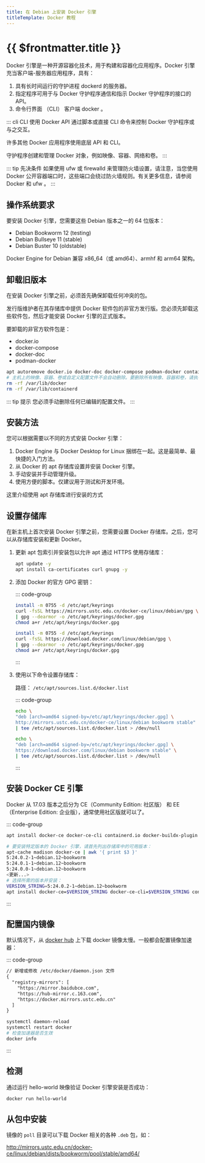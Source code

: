 ```yaml
---
title: 在 Debian 上安装 Docker 引擎
titleTemplate: Docker 教程
---
```


# {{ $frontmatter.title }}

Docker 引擎是一种开源容器化技术，用于构建和容器化应用程序。Docker 引擎充当客户端-服务器应用程序，具有：

1. 具有长时间运行的守护进程 dockerd 的服务器。
2. 指定程序可用于与 Docker 守护程序通信和指示 Docker 守护程序的接口的 API。
3. 命令行界面 （CLI） 客户端 docker 。

::: cli
CLI 使用 Docker API 通过脚本或直接 CLI 命令来控制 Docker 守护程序或与之交互。

许多其他 Docker 应用程序使用底层 API 和 CLI。

守护程序创建和管理 Docker 对象，例如映像、容器、网络和卷。
:::

::: tip 先决条件
如果使用 ufw 或 firewalld 来管理防火墙设置，请注意，当您使用 Docker 公开容器端口时，这些端口会绕过防火墙规则。有关更多信息，请参阅 Docker 和 ufw 。
:::

## 操作系统要求

要安装 Docker 引擎，您需要这些 Debian 版本之一的 64 位版本：

- Debian Bookworm 12 (testing)
- Debian Bullseye 11 (stable)
- Debian Buster 10 (oldstable)

Docker Engine for Debian 兼容 x86_64（或 amd64）、armhf 和 arm64 架构。

## 卸载旧版本

在安装 Docker 引擎之前，必须首先确保卸载任何冲突的包。

发行版维护者在其存储库中提供 Docker 软件包的非官方发行版。您必须先卸载这些软件包，然后才能安装 Docker 引擎的正式版本。

要卸载的非官方软件包是：

- docker.io
- docker-compose
- docker-doc
- podman-docker

```bash
apt autoremove docker.io docker-doc docker-compose podman-docker containerd runc --purge
# 主机上的映像、容器、卷或自定义配置文件不会自动删除。要删除所有映像、容器和卷，请执行以下操作：
rm -rf /var/lib/docker
rm -rf /var/lib/containerd
```

::: tip 提示
您必须手动删除任何已编辑的配置文件。
:::

## 安装方法

您可以根据需要以不同的方式安装 Docker 引擎：

1. Docker Engine 与 Docker Desktop for Linux 捆绑在一起。这是最简单、最快捷的入门方法。
2. 从 Docker 的 apt 存储库设置并安装 Docker 引擎。
3. 手动安装并手动管理升级。
4. 使用方便的脚本。仅建议用于测试和开发环境。

这里介绍使用 apt 存储库进行安装的方式

## 设置存储库

在新主机上首次安装 Docker 引擎之前，您需要设置 Docker 存储库。之后，您可以从存储库安装和更新 Docker。

1. 更新 apt 包索引并安装包以允许 apt 通过 HTTPS 使用存储库：

   ```bash
   apt update -y
   apt install ca-certificates curl gnupg -y
   ```

2. 添加 Docker 的官方 GPG 密钥：

   ::: code-group

   ```bash [中科大]
   install -m 0755 -d /etc/apt/keyrings
   curl -fsSL https://mirrors.ustc.edu.cn/docker-ce/linux/debian/gpg \
   | gpg --dearmor -o /etc/apt/keyrings/docker.gpg
   chmod a+r /etc/apt/keyrings/docker.gpg
   ```

   ```bash [官网]
   install -m 0755 -d /etc/apt/keyrings
   curl -fsSL https://download.docker.com/linux/debian/gpg \
   | gpg --dearmor -o /etc/apt/keyrings/docker.gpg
   chmod a+r /etc/apt/keyrings/docker.gpg
   ```

   :::

3. 使用以下命令设置存储库：

   路径： `/etc/apt/sources.list.d/docker.list`

   ::: code-group

   ```bash [中科大]
   echo \
   "deb [arch=amd64 signed-by=/etc/apt/keyrings/docker.gpg] \
   http://mirrors.ustc.edu.cn/docker-ce/linux/debian bookworm stable" \
   | tee /etc/apt/sources.list.d/docker.list > /dev/null
   ```

   ```bash [官网]
   echo \
   "deb [arch=amd64 signed-by=/etc/apt/keyrings/docker.gpg] \
   https://download.docker.com/linux/debian bookworm stable" \
   | tee /etc/apt/sources.list.d/docker.list > /dev/null
   ```

   :::

## 安装 Docker CE 引擎

Docker 从 17.03 版本之后分为 CE（Community Edition: 社区版） 和 EE（Enterprise Edition: 企业版），通常使用社区版就可以了。

::: code-group

```bash [最近]
apt install docker-ce docker-ce-cli containerd.io docker-buildx-plugin docker-compose-plugin
```

```bash [指定版本]
# 要安装特定版本的 Docker 引擎，请首先列出存储库中的可用版本：
apt-cache madison docker-ce | awk '{ print $3 }'
5:24.0.2-1~debian.12~bookworm
5:24.0.1-1~debian.12~bookworm
5:24.0.0-1~debian.12~bookworm
<更新...>
# 选择所需的版本并安装：
VERSION_STRING=5:24.0.2-1~debian.12~bookworm
apt install docker-ce=$VERSION_STRING docker-ce-cli=$VERSION_STRING containerd.io docker-buildx-plugin docker-compose-plugin
```

:::

## 配置国内镜像

默认情况下，从 [docker hub](https://hub.docker.com/) 上下载 docker 镜像太慢。一般都会配置镜像加速器：

::: code-group

```txt [配置]
// 新增或修改 /etc/docker/daemon.json 文件
{
  "registry-mirrors": [
    "https://mirror.baidubce.com",
    "https://hub-mirror.c.163.com",
    "https://docker.mirrors.ustc.edu.cn"
  ]
}
```

```bash [执行]
systemctl daemon-reload
systemctl restart docker
# 检查加速器是否生效
docker info
```

:::

## 检测

通过运行 hello-world 映像验证 Docker 引擎安装是否成功：

```bash
docker run hello-world
```

## 从包中安装

镜像的 `poll` 目录可以下载 Docker 相关的各种 `.deb` 包，如：

http://mirrors.ustc.edu.cn/docker-ce/linux/debian/dists/bookworm/pool/stable/amd64/
